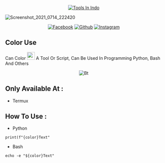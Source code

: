 <p align="center">
<a href=""><img title="Tools In Indo" src="https://img.shields.io/badge/Tools-Indo-SCRIPT?colorA=%23ff8100&colorB=%23017e40&colorC=%23ff0000&style=for-the-badge"></a>
  
![Screenshot_2021_0714_222420](https://user-images.githubusercontent.com/79711216/125648540-25094cc7-e976-4109-998f-6f1af7c2618b.png)

<p align="center">
<a href="https://www.facebook.com/kangkebun.kangkebun"><img title="Facebook" src="https://img.shields.io/badge/Facebook-black?style=for-the-badge&logo=Facebook"></a>
<a href="https://github.com/Lody-Tambak"><img title="Github" src="https://img.shields.io/badge/Kang-Kebun__-brightgreen?style=for-the-badge&logo=github"></a>
<a href="https://www.instagram.com/lodytambak/"><img title="Instagram" src="https://img.shields.io/badge/INSTAGRAM-purple?style=for-the-badge&logo=instagram"></a>

## Color Use
Can Color </b> <img src="https://github.com/TheDudeThatCode/TheDudeThatCode/blob/master/Assets/happy.gif" width="25px"> A Tool Or Script, Can Be Used In Programming Python, Bash And Others
  
<p align="center"><img src="https://user-images.githubusercontent.com/79711216/124872731-d34abb00-dfef-11eb-8843-384199bb630f.gif" alt="Bt">

## Only Available At : 
* Termux
  
## How To Use :

* Python
```
print(f"{color}Text"
```
* Bash
```
echo -e "${color}Text"

